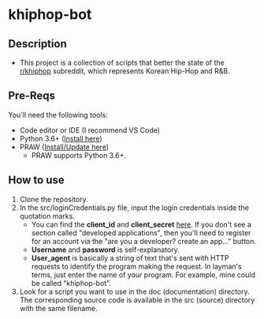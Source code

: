 # khiphop-bot

## Description

* This project is a collection of scripts that better the state of the [r/khiphop](https://www.reddit.com/r/khiphop/) subreddit, which represents Korean Hip-Hop and R&B.

## Pre-Reqs
You'll need the following tools:
* Code editor or IDE (I recommend VS Code)
* Python 3.6+ ([Install here](https://www.python.org/downloads/))
* PRAW ([Install/Update here](https://praw.readthedocs.io/en/stable/getting_started/installation.html))
    * PRAW supports Python 3.6+.

## How to use

1. Clone the repository.
2. In the src/loginCredentials.py file, input the login credentials inside the quotation marks.
    * You can find the **client_id** and **client_secret** [here](https://www.reddit.com/prefs/apps). If you don't see a section called "developed applications", then you'll need to register for an account via the "are you a developer? create an app..." button.
    * **Username** and **password** is self-explanatory.
    * **User_agent** is basically a string of text that's sent with HTTP requests to identify the program making the request. In layman's terms, just enter the name of your program. For example, mine could be called "khiphop-bot".
3. Look for a script you want to use in the doc (documentation) directory. The corresponding source code is available in the src (source) directory with the same filename. 


